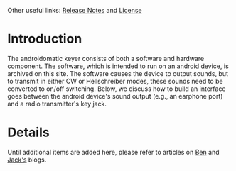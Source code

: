 Other useful links: [Release Notes](http://code.google.com/p/androidomatic-keyer/source/browse/RELEASE_NOTES) and [License](http://code.google.com/p/androidomatic-keyer/source/browse/LICENSE)

# Introduction #

The androidomatic keyer consists of both a software and hardware component. The software, which is intended to run on an android device, is archived on this site. The software causes the device to output sounds, but to transmit in either CW or Hellschreiber modes, these sounds need to be converted to on/off switching. Below, we discuss how to build an interface goes between the android device's sound output (e.g., an earphone port) and a radio transmitter's key jack.

# Details #

Until additional items are added here, please refer to articles on [Ben](http://blog.red-bean.com/sussman/?p=604) and [Jack's](http://blog.templaro.com/?p=586) blogs.